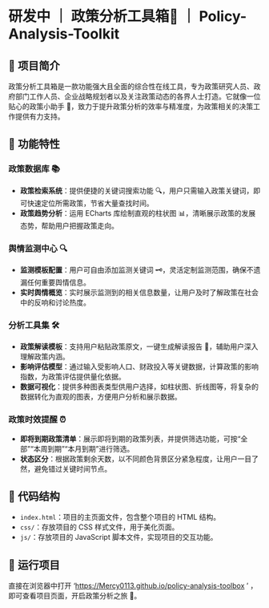 # 研发中 ｜ 政策分析工具箱🧰 ｜ Policy-Analysis-Toolkit

## 🌟 项目简介
政策分析工具箱是一款功能强大且全面的综合性在线工具，专为政策研究人员、政府部门工作人员、企业战略规划者以及关注政策动态的各界人士打造。它就像一位贴心的政策小助手 🤖，致力于提升政策分析的效率与精准度，为政策相关的决策工作提供有力支持。

## 💪 功能特性

### 政策数据库 📚
- **政策检索系统**：提供便捷的关键词搜索功能 🔍，用户只需输入政策关键词，即可快速定位所需政策，节省大量查找时间。
- **政策趋势分析**：运用 ECharts 库绘制直观的柱状图 📊，清晰展示政策的发展态势，帮助用户把握政策走向。

### 舆情监测中心 🔍
- **监测模板配置**：用户可自由添加监测关键词 🗝️，灵活定制监测范围，确保不遗漏任何重要舆情信息。
- **实时舆情概览**：实时展示监测到的相关信息数量，让用户及时了解政策在社会中的反响和讨论热度。

### 分析工具集 🛠️
- **政策解读模板**：支持用户粘贴政策原文，一键生成解读报告 📄，辅助用户深入理解政策内涵。
- **影响评估模型**：通过输入受影响人口、财政投入等关键数据，计算政策的影响指数，为政策评估提供量化依据。
- **数据可视化**：提供多种图表类型供用户选择，如柱状图、折线图等，将复杂的数据转化为直观的图表，方便用户分析和展示数据。

### 政策时效提醒 ⏰
- **即将到期政策清单**：展示即将到期的政策列表，并提供筛选功能，可按“全部”“本周到期”“本月到期”进行筛选。
- **状态区分**：根据政策剩余天数，以不同颜色背景区分紧急程度，让用户一目了然，避免错过关键时间节点。

## 📁 代码结构
- `index.html`：项目的主页面文件，包含整个项目的 HTML 结构。
- `css/`：存放项目的 CSS 样式文件，用于美化页面。
- `js/`：存放项目的 JavaScript 脚本文件，实现项目的交互功能。

## 🚀 运行项目
直接在浏览器中打开 ‘https://Mercy0113.github.io/policy-analysis-toolbox ’ ，即可查看项目页面，开启政策分析之旅 🎉。


